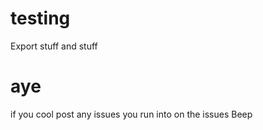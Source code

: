 # testing
Export stuff and stuff
# aye 
if you cool post any issues you run into on the issues
Beep

